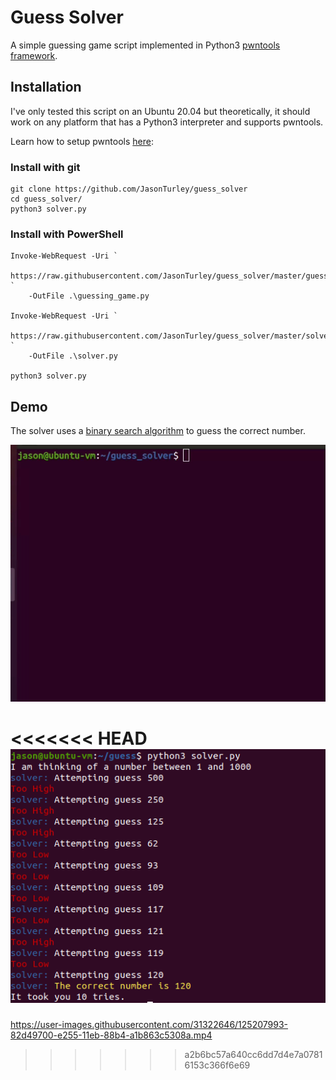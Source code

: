 # Guess Solver

A simple guessing game script implemented in Python3 [pwntools
framework](https://github.com/Gallopsled/pwntools/).

## Installation

I've only tested this script on an Ubuntu 20.04 but theoretically, it should
work on any platform that has a Python3 interpreter and supports pwntools. 

Learn how to setup pwntools
[here](https://github.com/Gallopsled/pwntools/#installation):

### Install with git
```
git clone https://github.com/JasonTurley/guess_solver
cd guess_solver/
python3 solver.py
```

### Install with PowerShell

```
Invoke-WebRequest -Uri `
	https://raw.githubusercontent.com/JasonTurley/guess_solver/master/guessing_game.py `
	-OutFile .\guessing_game.py

Invoke-WebRequest -Uri ` 
	https://raw.githubusercontent.com/JasonTurley/guess_solver/master/solver.py `
	-OutFile .\solver.py

python3 solver.py
```

## Demo

The solver uses a [binary search algorithm](https://www.geeksforgeeks.org/binary-search/) 
to guess the correct number. 

![demo gif](pics/demo.gif)

<<<<<<< HEAD
![demo pic](pics/demo.png)
=======


https://user-images.githubusercontent.com/31322646/125207993-82d49700-e255-11eb-88b4-a1b863c5308a.mp4
>>>>>>> a2b6bc57a640cc6dd7d4e7a07816153c366f6e69
